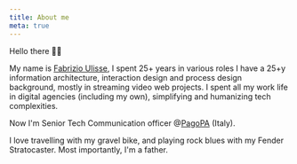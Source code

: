 ```yaml
---
title: About me
meta: true
---
```


Hello there 👋🏻

My name is [Fabrizio Ulisse](https://linkedin.com/in/ulisse), I spent 25+ years in various roles 
I have a 25+y information architecture, interaction design and process design background, mostly in streaming video web projects. I spent all my work life in digital agencies (including my own), simplifying and humanizing tech complexities. 

Now I'm Senior Tech Communication officer @[PagoPA](https://pagopa.it) (Italy). 

I love travelling with my gravel bike, and playing rock blues with my Fender Stratocaster. Most importantly, I'm a father.



